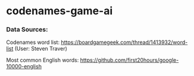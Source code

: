 # codenames-game-ai


### Data Sources:

Codenames word list: https://boardgamegeek.com/thread/1413932/word-list (User: Steven Traver)

Most common English words: https://github.com/first20hours/google-10000-english

